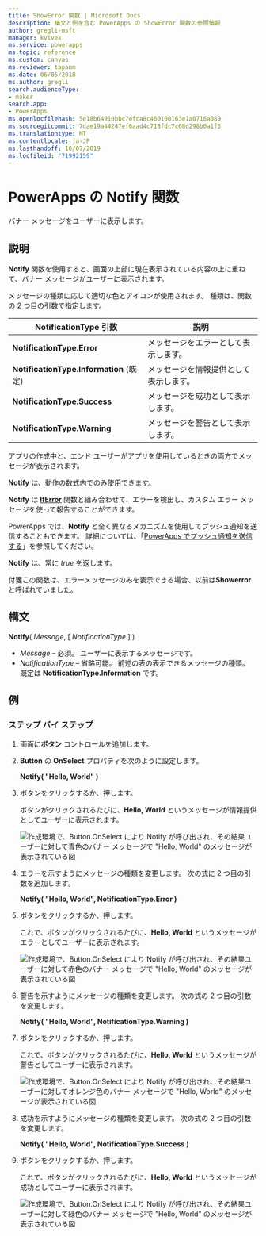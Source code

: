 ```yaml
---
title: ShowError 関数 | Microsoft Docs
description: 構文と例を含む PowerApps の ShowError 関数の参照情報
author: gregli-msft
manager: kvivek
ms.service: powerapps
ms.topic: reference
ms.custom: canvas
ms.reviewer: tapanm
ms.date: 06/05/2018
ms.author: gregli
search.audienceType:
- maker
search.app:
- PowerApps
ms.openlocfilehash: 5e18b64910bbc7efca8c460100163e1a0716a089
ms.sourcegitcommit: 7dae19a44247ef6aad4c718fdc7c68d298b0a1f3
ms.translationtype: MT
ms.contentlocale: ja-JP
ms.lasthandoff: 10/07/2019
ms.locfileid: "71992159"
---
```

# <a name="notify-function-in-powerapps"></a>PowerApps の Notify 関数
バナー メッセージをユーザーに表示します。

## <a name="description"></a>説明
**Notify** 関数を使用すると、画面の上部に現在表示されている内容の上に重ねて、バナー メッセージがユーザーに表示されます。  

メッセージの種類に応じて適切な色とアイコンが使用されます。   種類は、関数の 2 つ目の引数で指定します。

| NotificationType 引数 | 説明 |
| --- | --- |
| **NotificationType.Error** | メッセージをエラーとして表示します。 |
| **NotificationType.Information** (既定) | メッセージを情報提供として表示します。  |
| **NotificationType.Success** | メッセージを成功として表示します。 |
| **NotificationType.Warning** | メッセージを警告として表示します。 |

アプリの作成中と、エンド ユーザーがアプリを使用しているときの両方でメッセージが表示されます。

**Notify** は、[動作の数式](../working-with-formulas-in-depth.md)内でのみ使用できます。

**Notify** は [**IfError**](function-iferror.md) 関数と組み合わせて、エラーを検出し、カスタム エラー メッセージを使って報告することができます。

PowerApps では、**Notify** と全く異なるメカニズムを使用してプッシュ通知を送信することもできます。  詳細については、「[PowerApps でプッシュ通知を送信する](../add-notifications.md)」を参照してください。

**Notify** は、常に *true* を返します。

付箋この関数は、エラーメッセージのみを表示できる場合、以前は**Showerror**と呼ばれていました。

## <a name="syntax"></a>構文
**Notify**( *Message*, [ *NotificationType* ] )

* *Message* – 必須。  ユーザーに表示するメッセージです。
* *NotificationType* – 省略可能。  前述の表の表示できるメッセージの種類。  既定は **NotificationType.Information** です。  

## <a name="examples"></a>例

### <a name="step-by-step"></a>ステップ バイ ステップ

1. 画面に**ボタン** コントロールを追加します。

2. **Button** の **OnSelect** プロパティを次のように設定します。

    **Notify( "Hello, World" )**

3. ボタンをクリックするか、押します。  

    ボタンがクリックされるたびに、**Hello, World** というメッセージが情報提供としてユーザーに表示されます。

    ![作成環境で、Button.OnSelect により Notify が呼び出され、その結果ユーザーに対して青色のバナー メッセージで "Hello, World" のメッセージが表示されている図](media/function-showerror/hello-world.png)

4. エラーを示すようにメッセージの種類を変更します。  次の式に 2 つ目の引数を追加します。

    **Notify( "Hello, World", NotificationType.Error )**

5. ボタンをクリックするか、押します。

    これで、ボタンがクリックされるたびに、**Hello, World** というメッセージがエラーとしてユーザーに表示されます。

    ![作成環境で、Button.OnSelect により Notify が呼び出され、その結果ユーザーに対して赤色のバナー メッセージで "Hello, World" のメッセージが表示されている図](media/function-showerror/hello-world-error.png)

4. 警告を示すようにメッセージの種類を変更します。  次の式の 2 つ目の引数を変更します。

    **Notify( "Hello, World", NotificationType.Warning )**

5. ボタンをクリックするか、押します。

    これで、ボタンがクリックされるたびに、**Hello, World** というメッセージが警告としてユーザーに表示されます。

    ![作成環境で、Button.OnSelect により Notify が呼び出され、その結果ユーザーに対してオレンジ色のバナー メッセージで "Hello, World" のメッセージが表示されている図](media/function-showerror/hello-world-warning.png)

4. 成功を示すようにメッセージの種類を変更します。  次の式の 2 つ目の引数を変更します。

    **Notify( "Hello, World", NotificationType.Success )**

5. ボタンをクリックするか、押します。

    これで、ボタンがクリックされるたびに、**Hello, World** というメッセージが成功としてユーザーに表示されます。

    ![作成環境で、Button.OnSelect により Notify が呼び出され、その結果ユーザーに対して緑色のバナー メッセージで "Hello, World" のメッセージが表示されている図](media/function-showerror/hello-world-success.png)
